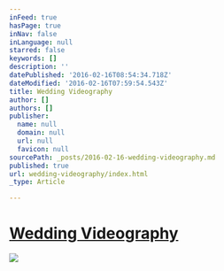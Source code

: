```yaml
---
inFeed: true
hasPage: true
inNav: false
inLanguage: null
starred: false
keywords: []
description: ''
datePublished: '2016-02-16T08:54:34.718Z'
dateModified: '2016-02-16T07:59:54.543Z'
title: Wedding Videography
author: []
authors: []
publisher:
  name: null
  domain: null
  url: null
  favicon: null
sourcePath: _posts/2016-02-16-wedding-videography.md
published: true
url: wedding-videography/index.html
_type: Article

---
```

# [Wedding Videography][0]
![](https://the-grid-user-content.s3-us-west-2.amazonaws.com/037844a3-683b-4391-9cd7-73d1a1a7e3c9.jpg)

[0]: www.blessingwedding.com